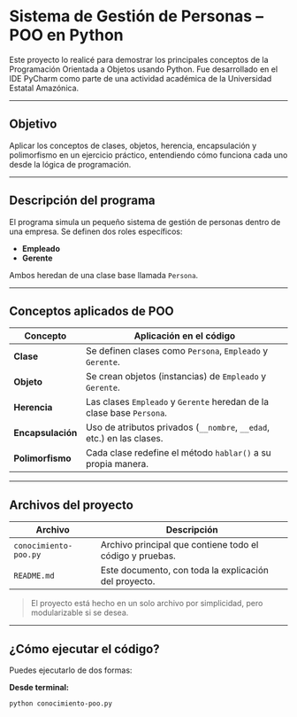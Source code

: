 # Sistema de Gestión de Personas – POO en Python

Este proyecto lo realicé para demostrar los principales conceptos de la Programación Orientada a Objetos usando Python. Fue desarrollado en el IDE PyCharm como parte de una actividad académica de la Universidad Estatal Amazónica.

---

## Objetivo

Aplicar los conceptos de clases, objetos, herencia, encapsulación y polimorfismo en un ejercicio práctico, entendiendo cómo funciona cada uno desde la lógica de programación.

---

##  Descripción del programa

El programa simula un pequeño sistema de gestión de personas dentro de una empresa. Se definen dos roles específicos:

-  **Empleado**
-  **Gerente**

Ambos heredan de una clase base llamada `Persona`.

---

##  Conceptos aplicados de POO

| Concepto        | Aplicación en el código                                                  |
|-----------------|--------------------------------------------------------------------------|
| **Clase**       | Se definen clases como `Persona`, `Empleado` y `Gerente`.               |
| **Objeto**      | Se crean objetos (instancias) de `Empleado` y `Gerente`.                |
| **Herencia**    | Las clases `Empleado` y `Gerente` heredan de la clase base `Persona`.   |
| **Encapsulación** | Uso de atributos privados (`__nombre`, `__edad`, etc.) en las clases.     |
| **Polimorfismo**| Cada clase redefine el método `hablar()` a su propia manera.            |

---

## Archivos del proyecto

| Archivo                | Descripción                                               |
|------------------------|-----------------------------------------------------------|
| `conocimiento-poo.py`  | Archivo principal que contiene todo el código y pruebas. |
| `README.md`            | Este documento, con toda la explicación del proyecto.    |

> El proyecto está hecho en un solo archivo por simplicidad, pero modularizable si se desea.

---

##  ¿Cómo ejecutar el código?

Puedes ejecutarlo de dos formas:

**Desde terminal:**
```bash
python conocimiento-poo.py
